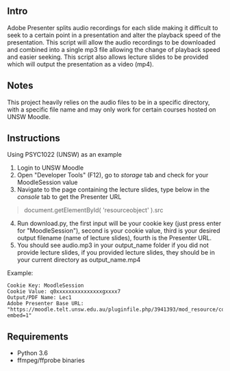 ## Intro
Adobe Presenter splits audio recordings for each slide making it difficult to seek to a certain point in a presentation and alter the playback speed of the presentation. This script will allow the audio recordings to be downloaded and combined into a single mp3 file allowing the change of playback speed and easier seeking. This script also allows lecture slides to be provided which will output the presentation as a video (mp4).

## Notes
This project heavily relies on the audio files to be in a specific directory, with a specific file name and may only work for certain courses hosted on UNSW Moodle.

## Instructions
Using PSYC1022 (UNSW) as an example
1) Login to UNSW Moodle
2) Open "Developer Tools" (F12), go to *storage* tab and check for your MoodleSession value
3) Navigate to the page containing the lecture slides, type below in the *console* tab to get the Presenter URL
> document.getElementById( 'resourceobject' ).src
4) Run download.py, the first input will be your cookie key (just press enter for "MoodleSession"), second is your cookie value, third is your desired output filename (name of lecture slides), fourth is the Presenter URL.
5) You should see audio.mp3 in your output_name folder if you did not provide lecture slides, if you provided lecture slides, they should be in your current directory as output_name.mp4


Example:
``` 
Cookie Key: MoodleSession
Cookie Value: q0xxxxxxxxxxxxxxxgxxxx7
Output/PDF Name: Lec1
Adobe Presenter Base URL: "https://moodle.telt.unsw.edu.au/pluginfile.php/3941393/mod_resource/content/10/index.htm?embed=1"
```


## Requirements
- Python 3.6
- ffmpeg/ffprobe binaries
